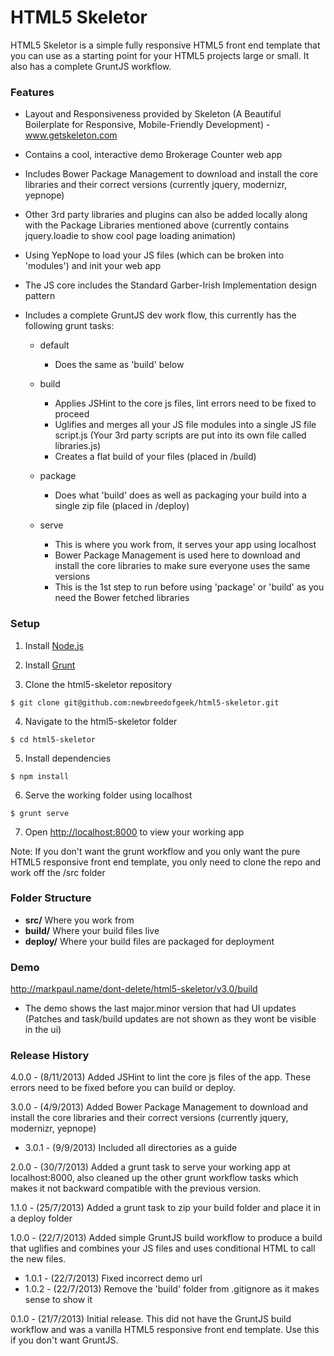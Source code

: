 
HTML5 Skeletor
========================

HTML5 Skeletor is a simple fully responsive HTML5 front end template that you can use as a starting point for your HTML5 projects large or small. It also has a complete GruntJS workflow.


### Features

* Layout and Responsiveness provided by Skeleton (A Beautiful Boilerplate for Responsive, Mobile-Friendly Development) - www.getskeleton.com

* Contains a cool, interactive demo Brokerage Counter web app

* Includes Bower Package Management to download and install the core libraries and their correct versions (currently jquery, modernizr, yepnope)

* Other 3rd party libraries and plugins can also be added locally along with the Package Libraries mentioned above (currently contains jquery.loadie to show cool page loading animation)

* Using YepNope to load your JS files (which can be broken into 'modules') and init your web app

* The JS core includes the Standard Garber-Irish Implementation design pattern

* Includes a complete GruntJS dev work flow, this currently has the following grunt tasks:
  + default
      - Does the same as 'build' below

  + build
      - Applies JSHint to the core js files, lint errors need to be fixed to proceed
      - Uglifies and merges all your JS file modules into a single JS file script.js (Your 3rd party scripts are put into its own file called libraries.js)
      - Creates a flat build of your files (placed in /build)

  + package
      - Does what 'build' does as well as packaging your build into a single zip file (placed in /deploy)

  + serve
      - This is where you work from, it serves your app using localhost
      - Bower Package Management is used here to download and install the core libraries to make sure everyone uses the same versions
      - This is the 1st step to run before using 'package' or 'build' as you need the Bower fetched libraries


### Setup

1. Install [Node.js](http://nodejs.org/)

2. Install [Grunt](http://gruntjs.com/getting-started#installing-the-cli)

3. Clone the html5-skeletor repository
```
$ git clone git@github.com:newbreedofgeek/html5-skeletor.git
```

4. Navigate to the html5-skeletor folder
```
$ cd html5-skeletor
```

5. Install dependencies
```
$ npm install
```

6. Serve the working folder using localhost
```
$ grunt serve
```

7. Open <http://localhost:8000> to view your working app


Note: If you don't want the grunt workflow and you only want the pure HTML5 responsive front end template, you only need to clone the repo and work off the /src folder


### Folder Structure

- **src/** Where you work from
- **build/** Where your build files live
- **deploy/** Where your build files are packaged for deployment


### Demo

http://markpaul.name/dont-delete/html5-skeletor/v3.0/build
+ The demo shows the last  major.minor version that had UI updates (Patches and task/build updates are not shown as they wont be visible in the ui)


### Release History

4.0.0 - (8/11/2013) Added JSHint to lint the core js files of the app. These errors need to be fixed before you can build or deploy.

3.0.0 - (4/9/2013) Added Bower Package Management to download and install the core libraries and their correct versions (currently jquery, modernizr, yepnope)
+ 3.0.1 - (9/9/2013) Included all directories as a guide

2.0.0 - (30/7/2013) Added a grunt task to serve your working app at localhost:8000, also cleaned up the other grunt workflow tasks which makes it not backward compatible with the previous version.

1.1.0 - (25/7/2013) Added a grunt task to zip your build folder and place it in a deploy folder

1.0.0 - (22/7/2013) Added simple GruntJS build workflow to produce a build that uglifies and combines your JS files and uses conditional HTML to call the new files.
+ 1.0.1 - (22/7/2013) Fixed incorrect demo url
+ 1.0.2 - (22/7/2013) Remove the 'build' folder from .gitignore as it makes sense to show it

0.1.0 - (21/7/2013) Initial release. This did not have the GruntJS build workflow and was a vanilla HTML5 responsive front end template. Use this if you don't want GruntJS.